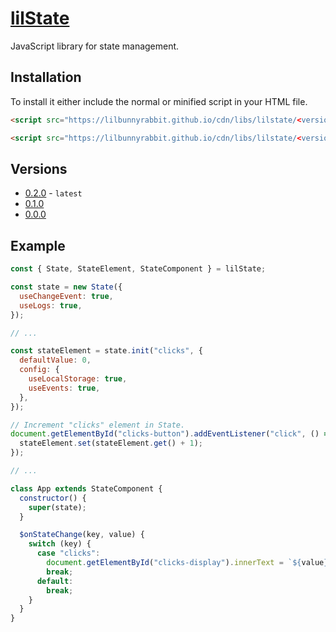 # [lilState](https://lilbunnyrabbit.github.io/lilstate/)
JavaScript library for state management.

## Installation
To install it either include the normal or minified script in your HTML file.

```html
<script src="https://lilbunnyrabbit.github.io/cdn/libs/lilstate/<version>/lilstate.js"></script>
```

```html
<script src="https://lilbunnyrabbit.github.io/cdn/libs/lilstate/<version>/lilstate.min.js"></script>
```

## Versions
* [0.2.0](https://lilbunnyrabbit.github.io/cdn/libs/lilstate/0.2.0/docs.html) - `latest`
* [0.1.0](https://lilbunnyrabbit.github.io/cdn/libs/lilstate/0.1.0/docs.html)
* [0.0.0](https://lilbunnyrabbit.github.io/cdn/libs/lilstate/0.0.0/docs.html)

## Example
```js
const { State, StateElement, StateComponent } = lilState;

const state = new State({
  useChangeEvent: true,
  useLogs: true,
});

// ...

const stateElement = state.init("clicks", {
  defaultValue: 0,
  config: {
    useLocalStorage: true,
    useEvents: true,
  },
});

// Increment "clicks" element in State.
document.getElementById("clicks-button").addEventListener("click", () => {
  stateElement.set(stateElement.get() + 1);
});

// ...

class App extends StateComponent {
  constructor() {
    super(state);
  }

  $onStateChange(key, value) {
    switch (key) {
      case "clicks":
        document.getElementById("clicks-display").innerText = `${value} clicks.`;
        break;
      default:
        break;
    }
  }
}
```
